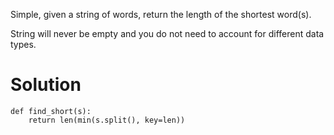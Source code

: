 Simple, given a string of words, return the length of the shortest word(s).

String will never be empty and you do not need to account for different data types.

# Solution

```
def find_short(s):
    return len(min(s.split(), key=len))
```
